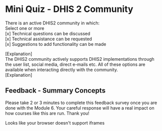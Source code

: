 Mini Quiz - DHIS 2 Community  
=====

There is an active DHIS2 community in which:  
Select one or more  
\[x\] Technical questions can be discussed  
\[x\] Technical assistance can be requested  
\[x\] Suggestions to add functionality can be made

\[Explanation\]  
The DHIS2 community actively supports DHIS2 implementations through the user list, social media, direct e-mails etc. All of these options are available when interacting directly with the community.  
\[Explanation\]

Feedback - Summary Concepts
---------------------------

Please take 2 or 3 minutes to complete this feedback survey once you are done with the Module 6. Your careful response will have a real impact on how courses like this are run. Thank you!

Looks like your browser doesn't support iframes
